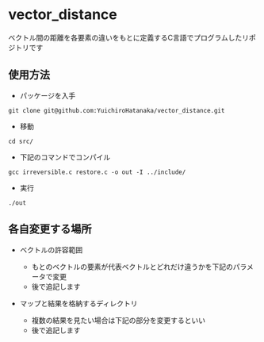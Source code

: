 # vector_distance
ベクトル間の距離を各要素の違いをもとに定義するC言語でプログラムしたリポジトリです

## 使用方法
- パッケージを入手
```
git clone git@github.com:YuichiroHatanaka/vector_distance.git
```
- 移動
```
cd src/
```
- 下記のコマンドでコンパイル  
```
gcc irreversible.c restore.c -o out -I ../include/
```
- 実行
```
./out
```
## 各自変更する場所
- ベクトルの許容範囲
  - もとのベクトルの要素が代表ベクトルとどれだけ違うかを下記のパラメータで変更
  - 後で追記します

- マップと結果を格納するディレクトリ
   - 複数の結果を見たい場合は下記の部分を変更するといい
   - 後で追記します
